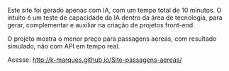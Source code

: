 Este site foi gerado apenas com IA, com um tempo total de 10 minutos.
O intuito é um teste de capacidade da IA dentro da área de tecnologia,
para gerar, complementar e auxiliar na criação de projetos front-end.

O projeto mostra o menor preço para passagens aereas, com resultado simulado,
não com API em tempo real.

Acesse:
http://k-marques.github.io/Site-passagens-aereas/


